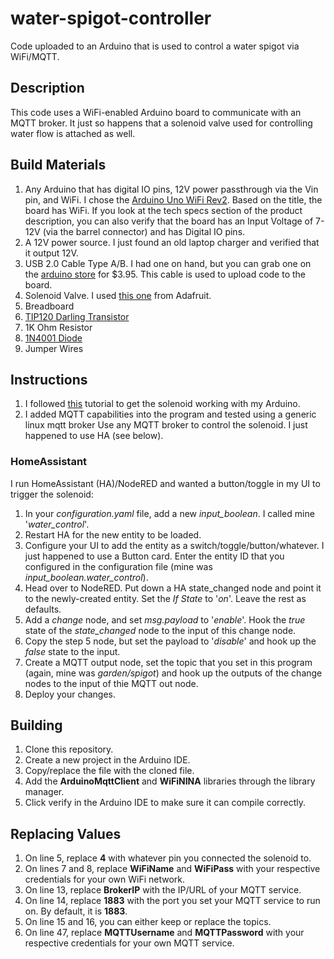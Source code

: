 # water-spigot-controller
Code uploaded to an Arduino that is used to control a water spigot via WiFi/MQTT.

## Description
This code uses a WiFi-enabled Arduino board to communicate with an MQTT broker. It just so happens that a solenoid valve used for controlling water flow is attached as well.


## Build Materials

1. Any Arduino that has digital IO pins, 12V power passthrough via the Vin pin, and WiFi. I chose the [Arduino Uno WiFi Rev2](https://store.arduino.cc/usa/arduino-uno-wifi-rev2). Based on the title, the board has WiFi. If you look at the tech specs section of the product description, you can also verify that the board has an Input Voltage of 7-12V (via the barrel connector) and has Digital IO pins.
2. A 12V power source. I just found an old laptop charger and verified that it output 12V.
3. USB 2.0 Cable Type A/B. I had one on hand, but you can grab one on the [arduino store](https://store.arduino.cc/usa/usb-2-0-cable-type-a-b) for $3.95. This cable is used to upload code to the board.
4. Solenoid Valve. I used [this one](https://www.amazon.com/gp/product/B00EIB1BSC) from Adafruit.
5. Breadboard
6. [TIP120 Darling Transistor](https://www.amazon.com/gp/product/B06ZY654XN)
7. 1K Ohm Resistor
8. [1N4001 Diode](https://www.amazon.com/gp/product/B07BVKQ6WY/)
9. Jumper Wires


## Instructions

1. I followed [this](https://bc-robotics.com/tutorials/controlling-a-solenoid-valve-with-arduino/) tutorial to get the solenoid working with my Arduino.
2. I added MQTT capabilities into the program and tested using a generic linux mqtt broker Use any MQTT broker to control the solenoid. I just happened to use HA (see below).

### HomeAssistant

I run HomeAssistant (HA)/NodeRED and wanted a button/toggle in my UI to trigger the solenoid:

1. In your *configuration.yaml* file, add a new *input_boolean*. I called mine '*water_control*'.
2. Restart HA for the new entity to be loaded.
3. Configure your UI to add the entity as a switch/toggle/button/whatever. I just happened to use a Button card. Enter the entity ID that you configured in the configuration file (mine was *input_boolean.water_control*).
4. Head over to NodeRED. Put down a HA state_changed node and point it to the newly-created entity. Set the *If State* to '*on*'. Leave the rest as defaults.
5. Add a *change* node, and set *msg.payload* to '*enable*'. Hook the *true* state of the *state_changed* node to the input of this change node.
6. Copy the step 5 node, but set the payload to '*disable*' and hook up the *false* state to the input.
7. Create a MQTT output node, set the topic that you set in this program (again, mine was *garden/spigot*) and hook up the outputs of the change nodes to the input of thie MQTT out node.
8. Deploy your changes.


## Building

1. Clone this repository.
2. Create a new project in the Arduino IDE.
3. Copy/replace the file with the cloned file.
4. Add the **ArduinoMqttClient** and **WiFiNINA** libraries through the library manager.
5. Click verify in the Arduino IDE to make sure it can compile correctly.


## Replacing Values

1. On line 5, replace **4** with whatever pin you connected the solenoid to.
2. On lines 7 and 8, replace **WiFiName** and **WiFiPass** with your respective credentials for your own WiFi network.
3. On line 13, replace **BrokerIP** with the IP/URL of your MQTT service.
4. On line 14, replace **1883** with the port you set your MQTT service to run on. By default, it is **1883**.
5. On line 15 and 16, you can either keep or replace the topics.
6. On line 47, replace **MQTTUsername** and **MQTTPassword** with your respective credentials for your own MQTT service.
